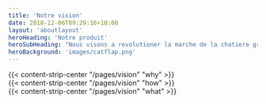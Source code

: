 ```yaml
---
title: 'Notre vision'
date: 2018-12-06T09:29:16+10:00
layout: 'aboutlayout'
heroHeading: 'Notre produit'
heroSubHeading: "Nous visons a revolutioner la marche de la chatiere grace a notre technologie inovante de reconnaissance de chat."
heroBackground: 'images/catflap.png'
---
```


<div>
{{< content-strip-center "/pages/vision" "why" >}}
</div>
<div>
{{< content-strip-center "/pages/vision" "how" >}}
</div>
<div>
{{< content-strip-center "/pages/vision" "what" >}}
</div>
